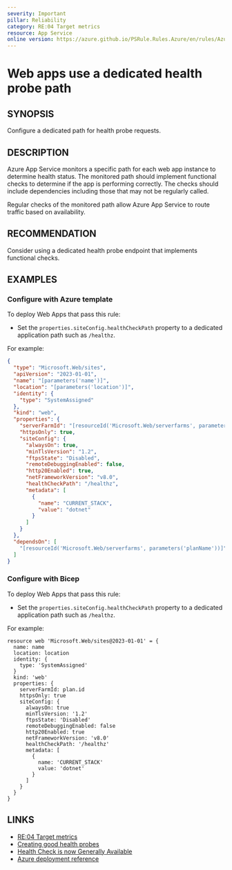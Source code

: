```yaml
---
severity: Important
pillar: Reliability
category: RE:04 Target metrics
resource: App Service
online version: https://azure.github.io/PSRule.Rules.Azure/en/rules/Azure.AppService.WebProbePath/
---
```


# Web apps use a dedicated health probe path

## SYNOPSIS

Configure a dedicated path for health probe requests.

## DESCRIPTION

Azure App Service monitors a specific path for each web app instance to determine health status.
The monitored path should implement functional checks to determine if the app is performing correctly.
The checks should include dependencies including those that may not be regularly called.

Regular checks of the monitored path allow Azure App Service to route traffic based on availability.

## RECOMMENDATION

Consider using a dedicated health probe endpoint that implements functional checks.

## EXAMPLES

### Configure with Azure template

To deploy Web Apps that pass this rule:

- Set the `properties.siteConfig.healthCheckPath` property to a dedicated application path such as `/healthz`.

For example:

```json
{
  "type": "Microsoft.Web/sites",
  "apiVersion": "2023-01-01",
  "name": "[parameters('name')]",
  "location": "[parameters('location')]",
  "identity": {
    "type": "SystemAssigned"
  },
  "kind": "web",
  "properties": {
    "serverFarmId": "[resourceId('Microsoft.Web/serverfarms', parameters('planName'))]",
    "httpsOnly": true,
    "siteConfig": {
      "alwaysOn": true,
      "minTlsVersion": "1.2",
      "ftpsState": "Disabled",
      "remoteDebuggingEnabled": false,
      "http20Enabled": true,
      "netFrameworkVersion": "v8.0",
      "healthCheckPath": "/healthz",
      "metadata": [
        {
          "name": "CURRENT_STACK",
          "value": "dotnet"
        }
      ]
    }
  },
  "dependsOn": [
    "[resourceId('Microsoft.Web/serverfarms', parameters('planName'))]"
  ]
}
```

### Configure with Bicep

To deploy Web Apps that pass this rule:

- Set the `properties.siteConfig.healthCheckPath` property to a dedicated application path such as `/healthz`.

For example:

```bicep
resource web 'Microsoft.Web/sites@2023-01-01' = {
  name: name
  location: location
  identity: {
    type: 'SystemAssigned'
  }
  kind: 'web'
  properties: {
    serverFarmId: plan.id
    httpsOnly: true
    siteConfig: {
      alwaysOn: true
      minTlsVersion: '1.2'
      ftpsState: 'Disabled'
      remoteDebuggingEnabled: false
      http20Enabled: true
      netFrameworkVersion: 'v8.0'
      healthCheckPath: '/healthz'
      metadata: [
        {
          name: 'CURRENT_STACK'
          value: 'dotnet'
        }
      ]
    }
  }
}
```

## LINKS

- [RE:04 Target metrics](https://learn.microsoft.com/azure/well-architected/reliability/metrics)
- [Creating good health probes](https://learn.microsoft.com/azure/architecture/framework/resiliency/monitor-model#create-good-health-probes)
- [Health Check is now Generally Available](https://azure.github.io/AppService/2020/08/24/healthcheck-on-app-service.html)
- [Azure deployment reference](https://learn.microsoft.com/azure/templates/microsoft.web/sites)

